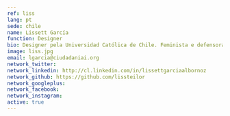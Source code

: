 ```yaml
---
ref: liss
lang: pt
sede: chile
name: Lissett García
function: Designer
bio: Designer pela Universidad Católica de Chile. Feminista e defensora da participação de crianças e adolescentes.
image: liss.jpg
email: lgarcia@ciudadaniai.org
network_twitter:
network_linkedin: http://cl.linkedin.com/in/lissettgarciaalbornoz
network_github: https://github.com/lissteilor
network_googleplus:
network_facebook:
network_instagram:
active: true
---
```

